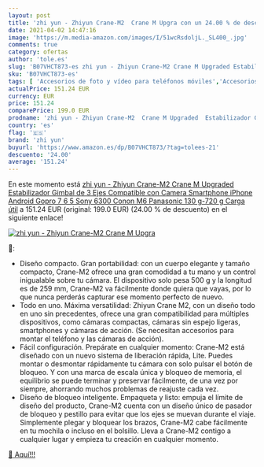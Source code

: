 ```yaml
---
layout: post
title: 'zhi yun - Zhiyun Crane-M2  Crane M Upgra con un 24.00 % de descuento'
date: 2021-04-02 14:47:16
image: 'https://m.media-amazon.com/images/I/51wcRsdoljL._SL400_.jpg'
comments: true
category: ofertas
author: 'tole.es'
slug: 'B07VHCT873-es zhi yun - Zhiyun Crane-M2 Crane M Upgraded Estabilizador...'
sku: 'B07VHCT873-es'
tags: [ 'Accesorios de foto y vídeo para teléfonos móviles','Accesorios para móviles','Comunicación móvil y accesorios','Electrónica','Estabilizadores y gimbals de mano para teléfono móvil','android','zhi yun', ]
actualPrice: 151.24 EUR
currency: EUR
price: 151.24
comparePrice: 199.0 EUR
prodname: 'zhi yun - Zhiyun Crane-M2  Crane M Upgraded  Estabilizador Gimbal de 3 Ejes Compatible con Camera Smartphone iPhone Android  Gopro 7 6 5  Sony 6300 Conon M6 Panasonic  130 g-720 g Carga útil'
country: 'es'
flag: '🇪🇸'
brand: 'zhi yun'
buyurl: 'https://www.amazon.es/dp/B07VHCT873/?tag=tolees-21'
descuento: '24.00'
average: '151.24'
---
```


En este momento está [zhi yun - Zhiyun Crane-M2  Crane M Upgraded  Estabilizador Gimbal de 3 Ejes Compatible con Camera Smartphone iPhone Android  Gopro 7 6 5  Sony 6300 Conon M6 Panasonic  130 g-720 g Carga útil](https://www.amazon.es/dp/B07VHCT873/?tag=tolees-21) a 151.24 EUR (original: 199.0 EUR) (24.00 %  de descuento) en el siguiente enlace!

[![zhi yun - Zhiyun Crane-M2  Crane M Upgra](https://m.media-amazon.com/images/I/51wcRsdoljL._SL400_.jpg)](https://www.amazon.es/dp/B07VHCT873/?tag=tolees-21)

🔎:

- Diseño compacto. Gran portabilidad: con un cuerpo elegante y tamaño compacto, Crane-M2 ofrece una gran comodidad a tu mano y un control inigualable sobre tu cámara. El dispositivo solo pesa 500 g y la longitud es de 259 mm, Crane-M2 va fácilmente donde quiera que vayas, por lo que nunca perderás capturar ese momento perfecto de nuevo.
- Todo en uno. Máxima versatilidad: Zhiyun Crane M2, con un diseño todo en uno sin precedentes, ofrece una gran compatibilidad para múltiples dispositivos, como cámaras compactas, cámaras sin espejo ligeras, smartphones y cámaras de acción. (Se necesitan accesorios para montar el teléfono y las cámaras de acción).
- Fácil configuración. Prepárate en cualquier momento: Crane-M2 está diseñado con un nuevo sistema de liberación rápida, Lite. Puedes montar o desmontar rápidamente tu cámara con solo pulsar el botón de bloqueo. Y con una marca de escala única y bloqueo de memoria, el equilibrio se puede terminar y preservar fácilmente, de una vez por siempre, ahorrando muchos problemas de reajuste cada vez.
- Diseño de bloqueo inteligente. Empaqueta y listo: empuja el límite de diseño del producto, Crane-M2 cuenta con un diseño único de pasador de bloqueo y pestillo para evitar que los ejes se muevan durante el viaje. Simplemente plegar y bloquear los brazos, Crane-M2 cabe fácilmente en tu mochila o incluso en el bolsillo. Lleva a Crane-M2 contigo a cualquier lugar y empieza tu creación en cualquier momento.

[🛒 Aquí!!!](https://www.amazon.es/dp/B07VHCT873/?tag=tolees-21)
